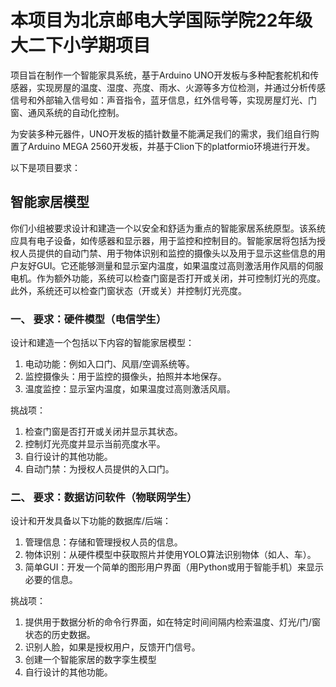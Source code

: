 # 本项目为北京邮电大学国际学院22年级 大二下小学期项目

项目旨在制作一个智能家具系统，基于Arduino UNO开发板与多种配套舵机和传感器，实现房屋的温度、湿度、亮度、雨水、火源等多方位检测，并通过分析传感信号和外部输入信号如：声音指令，蓝牙信息，红外信号等，实现房屋灯光、门窗、通风系统的自动化控制。

为安装多种元器件，UNO开发板的插针数量不能满足我们的需求，我们组自行购置了Arduino MEGA 2560开发板，并基于Clion下的platformio环境进行开发。

以下是项目要求：


## 智能家居模型
  你们小组被要求设计和建造一个以安全和舒适为重点的智能家居系统原型。该系统应具有电子设备，如传感器和显示器，用于监控和控制目的。智能家居将包括为授权人员提供的自动门禁、用于物体识别和监控的摄像头以及用于显示这些信息的用户友好GUI。它还能够测量和显示室内温度，如果温度过高则激活用作风扇的伺服电机。作为额外功能，系统可以检查门窗是否打开或关闭，并可控制灯光的亮度。此外，系统还可以检查门窗状态（开或关）并控制灯光亮度。

### 一、	要求：硬件模型（电信学生） 
  设计和建造一个包括以下内容的智能家居模型：
1.	电动功能：例如入口门、风扇/空调系统等。
2.	监控摄像头：用于监控的摄像头，拍照并本地保存。
3.	温度监控：显示室内温度，如果温度过高则激活风扇。

  挑战项：
1.	检查门窗是否打开或关闭并显示其状态。
2.	控制灯光亮度并显示当前亮度水平。
3.	自行设计的其他功能。
4.	自动门禁：为授权人员提供的入口门。

### 二、	要求：数据访问软件（物联网学生） 
  设计和开发具备以下功能的数据库/后端：
1.	管理信息：存储和管理授权人员的信息。
2.	物体识别：从硬件模型中获取照片并使用YOLO算法识别物体（如人、车）。
3.	简单GUI：开发一个简单的图形用户界面（用Python或用于智能手机）来显示必要的信息。

  挑战项：
1.	提供用于数据分析的命令行界面，如在特定时间间隔内检索温度、灯光/门/窗状态的历史数据。
2.	识别人脸，如果是授权用户，反馈开门信号。
3.	创建一个智能家居的数字孪生模型
4.	自行设计的其他功能。

